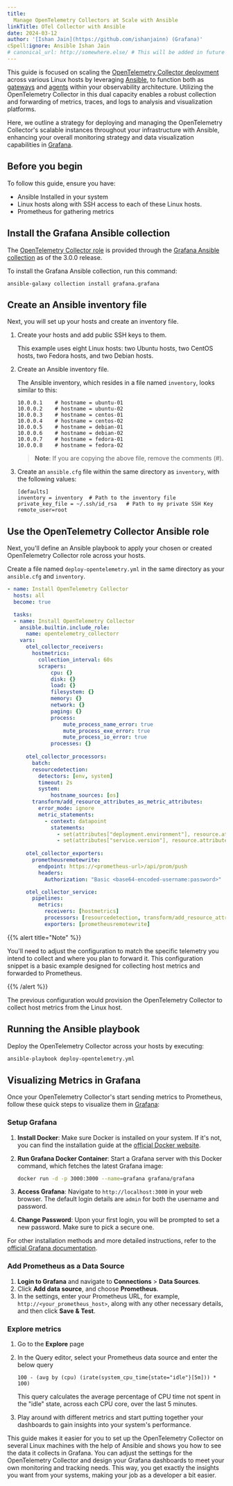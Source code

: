```yaml
---
title: 
  Manage OpenTelemetry Collectors at Scale with Ansible
linkTitle: OTel Collector with Ansible
date: 2024-03-12
author: '[Ishan Jain](https://github.com/ishanjainn) (Grafana)'
cSpell:ignore: Ansible Ishan Jain
# canonical_url: http://somewhere.else/ # This will be added in future
---
```


This guide is focused on scaling the [OpenTelemetry Collector deployment](/docs/collector/deployment/) across various Linux hosts by leveraging [Ansible](https://www.ansible.com/), to function both as [gateways](/docs/collector/deployment/gateway/) and [agents](/docs/collector/deployment/agent/) within your observability architecture. Utilizing the OpenTelemetry Collector in this dual capacity enables a robust collection and forwarding of metrics, traces, and logs to analysis and visualization platforms.

Here, we outline a strategy for deploying and managing the OpenTelemetry Collector's scalable instances throughout your infrastructure with Ansible, enhancing your overall monitoring strategy and data visualization capabilities in [Grafana](https://grafana.com/).

## Before you begin

To follow this guide, ensure you have:

- Ansible Installed in your system
- Linux hosts along with SSH access to each of these Linux hosts.
- Prometheus for gathering metrics 

## Install the Grafana Ansible collection

The [OpenTelemetry Collector role](https://github.com/grafana/grafana-ansible-collection/tree/main/roles/opentelemetry_collector) is provided through the [Grafana Ansible collection](https://docs.ansible.com/ansible/latest/collections/grafana/grafana/) as of the 3.0.0 release.

To install the Grafana Ansible collection, run this command:

```
ansible-galaxy collection install grafana.grafana
```

## Create an Ansible inventory file

Next, you will set up your hosts and create an inventory file.

1. Create your hosts and add public SSH keys to them.

    This example uses eight Linux hosts: two Ubuntu hosts, two CentOS hosts, two Fedora hosts, and two Debian hosts.

2. Create an Ansible inventory file.

    The Ansible inventory, which resides in a file named `inventory`, looks similar to this:

    ```
    10.0.0.1    # hostname = ubuntu-01
    10.0.0.2    # hostname = ubuntu-02
    10.0.0.3    # hostname = centos-01
    10.0.0.4    # hostname = centos-02
    10.0.0.5    # hostname = debian-01
    10.0.0.6    # hostname = debian-02
    10.0.0.7    # hostname = fedora-01
    10.0.0.8    # hostname = fedora-02
    ```

    > **Note**: If you are copying the above file, remove the comments (#).

3. Create an `ansible.cfg` file within the same directory as `inventory`, with the following values:

    ```
    [defaults]
    inventory = inventory  # Path to the inventory file
    private_key_file = ~/.ssh/id_rsa   # Path to my private SSH Key
    remote_user=root
    ```

## Use the OpenTelemetry Collector Ansible role

Next, you'll define an Ansible playbook to apply your chosen or created OpenTelemetry Collector role across your hosts.

Create a file named `deploy-opentelemetry.yml` in the same directory as your `ansible.cfg` and `inventory`. 

```yaml
- name: Install OpenTelemetry Collector
  hosts: all
  become: true

  tasks:
  - name: Install OpenTelemetry Collector
    ansible.builtin.include_role:
      name: opentelemetry_collectorr
    vars:
      otel_collector_receivers:
        hostmetrics:
          collection_interval: 60s
          scrapers:
              cpu: {}
              disk: {}
              load: {}
              filesystem: {}
              memory: {}
              network: {}
              paging: {}
              process:
                  mute_process_name_error: true
                  mute_process_exe_error: true
                  mute_process_io_error: true
              processes: {}
      
      otel_collector_processors:
        batch:
        resourcedetection:
          detectors: [env, system] 
          timeout: 2s
          system:
              hostname_sources: [os] 
        transform/add_resource_attributes_as_metric_attributes:
          error_mode: ignore
          metric_statements:
            - context: datapoint
              statements:
                - set(attributes["deployment.environment"], resource.attributes["deployment.environment"])
                - set(attributes["service.version"], resource.attributes["service.version"])
      
      otel_collector_exporters:
        prometheusremotewrite:
          endpoint: https://<prometheus-url>/api/prom/push
          headers:
            Authorization: "Basic <base64-encoded-username:password>"

      otel_collector_service:
        pipelines:
          metrics:
            receivers: [hostmetrics]
            processors: [resourcedetection, transform/add_resource_attributes_as_metric_attributes, batch]
            exporters: [prometheusremotewrite]
```

{{% alert title="Note" %}}

You'll need to adjust the configuration to match the specific telemetry you intend to collect and where you plan to forward it. This configuration snippet is a basic example designed for collecting host metrics and forwarded to Prometheus. 

{{% /alert %}}

The previous configuration would provision the OpenTelemetry Collector to collect host metrics from the Linux host.

## Running the Ansible playbook

Deploy the OpenTelemetry Collector across your hosts by executing:

```sh
ansible-playbook deploy-opentelemetry.yml
```

## Visualizing Metrics in Grafana

Once your OpenTelemetry Collector's start sending metrics to Prometheus, follow these quick steps to visualize them in [Grafana](https://grafana.com/):

### Setup Grafana

1. **Install Docker**: Make sure Docker is installed on your system. If it's not, you can find the installation guide at the [official Docker website](https://docs.docker.com/get-docker/).

2. **Run Grafana Docker Container**: Start a Grafana server with this Docker command, which fetches the latest Grafana image:

    ```sh
    docker run -d -p 3000:3000 --name=grafana grafana/grafana
    ```

3. **Access Grafana**: Navigate to `http://localhost:3000` in your web browser. The default login details are `admin` for both the username and password.

4. **Change Password**: Upon your first login, you will be prompted to set a new password. Make sure to pick a secure one.

For other installation methods and more detailed instructions, refer to the [official Grafana documentation](https://grafana.com/docs/grafana/latest/installation/).


### Add Prometheus as a Data Source

1. **Login to Grafana** and navigate to **Connections** > **Data Sources**.
2. Click **Add data source**, and choose **Prometheus**.
3. In the settings, enter your Prometheus URL, for example, `http://<your_prometheus_host>`, along with any other necessary details, and then click **Save & Test**.

### Explore metrics

1. Go to the **Explore** page
2. In the Query editor, select your Prometheus data source and enter the below query

    ```
    100 - (avg by (cpu) (irate(system_cpu_time{state="idle"}[5m])) * 100)
    ```

    This query calculates the average percentage of CPU time not spent in the "idle" state, across each CPU core, over the last 5 minutes.

3. Play around with different metrics and start putting together your dashboards to gain insights into your system's performance.

This guide makes it easier for you to set up the OpenTelemetry Collector on several Linux machines with the help of Ansible and shows you how to see the data it collects in Grafana. You can adjust the settings for the OpenTelemetry Collector and design your Grafana dashboards to meet your own monitoring and tracking needs. This way, you get exactly the insights you want from your systems, making your job as a developer a bit easier.
